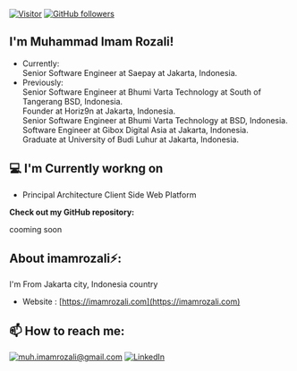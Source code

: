 [![Visitor](https://visitor-badge.laobi.icu/badge?page_id=imamrozali.imamrozali)](https://github.com/imamrozali) [![GitHub followers](https://img.shields.io/github/followers/imamrozali.svg?style=social&label=Follow)](https://github.com/imamrozali?tab=followers)

<h2> I'm Muhammad Imam Rozali!</h2>

- Currently:<br/>
</i> Senior Software Engineer at Saepay at Jakarta, Indonesia.<br/>
- Previously:<br/>
</i> Senior Software Engineer at Bhumi Varta Technology at South of Tangerang BSD, Indonesia.<br/>
</i> Founder at Horiz9n at Jakarta, Indonesia.<br/>
</i> Senior Software Engineer at Bhumi Varta Technology at BSD, Indonesia.<br/>
</i> Software Engineer at Gibox Digital Asia at Jakarta, Indonesia.<br/>
</i> Graduate at University of Budi Luhur at Jakarta, Indonesia.<br/>

<h2>💻 I'm Currently workng on</h2>

- Principal Architecture Client Side Web Platform

__Check out my GitHub repository:__

cooming soon

<h2> About imamrozali⚡:</h2>

I'm From Jakarta city, Indonesia country
 
- Website : [https://imamrozali.com](https://imamrozali.com)

<h2>📫 How to reach me:</h2>

<a href="mailto:muh.imamrozali@gmail.com">![muh.imamrozali@gmail.com](https://img.shields.io/badge/Gmail-D14836?style=for-the-badge&logo=gmail&logoColor=white)</a> <a href="https://www.linkedin.com/in/muhammad-imam-rozali-b84aa016a/">![LinkedIn](https://img.shields.io/badge/LinkedIn-0077B5?style=for-the-badge&logo=linkedin&logoColor=white)</a>

